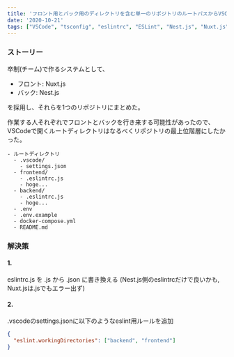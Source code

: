 ```yaml
---
title: 'フロント用とバック用のディレクトリを含む単一のリポジトリのルートパスからVSCodeでそれぞれのtsconfig, eslintrcを読み込む方法'
date: '2020-10-21'
tags: ["VSCode", "tsconfig", "eslintrc", "ESLint", "Nest.js", "Nuxt.js"]
---
```


### ストーリー

卒制(チーム)で作るシステムとして、

- フロント: Nuxt.js
- バック: Nest.js

を採用し、それらを1つのリポジトリにまとめた。

作業する人それぞれでフロントとバックを行き来する可能性があったので、
VSCodeで開くルートディレクトリはなるべくリポジトリの最上位階層にしたかった。

```md:title=ディレクトリ構成
- ルートディレクトリ
  - .vscode/
    - settings.json
  - frontend/
    - .eslintrc.js
    - hoge...
  - backend/
    - .eslintrc.js
    - hoge...
  - .env
  - .env.example
  - docker-compose.yml
  - README.md
```

### 解決策

#### 1.
eslintrc.js を .js から .json に書き換える
(Nest.js側のeslintrcだけで良いかも, Nuxt.jsは.jsでもエラー出ず)

#### 2.
.vscodeのsettings.jsonに以下のようなeslint用ルールを追加

```json:title=.vscode/settings.json
{
  "eslint.workingDirectories": ["backend", "frontend"]
}
```
